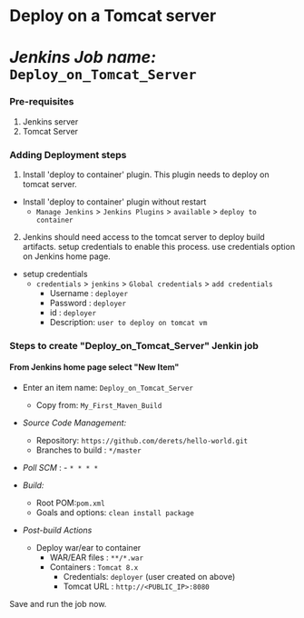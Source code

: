 # Deploy on a Tomcat server

# _Jenkins Job name:_ `Deploy_on_Tomcat_Server`

### Pre-requisites

1. Jenkins server
2. Tomcat Server

### Adding Deployment steps

1. Install 'deploy to container' plugin. This plugin needs to deploy on tomcat server.

- Install 'deploy to container' plugin without restart
  - `Manage Jenkins` > `Jenkins Plugins` > `available` > `deploy to container`

2. Jenkins should need access to the tomcat server to deploy build artifacts. setup credentials to enable this process. use credentials option on Jenkins home page.

- setup credentials
  - `credentials` > `jenkins` > `Global credentials` > `add credentials`
    - Username : `deployer`
    - Password : `deployer`
    - id : `deployer`
    - Description: `user to deploy on tomcat vm`

### Steps to create "Deploy_on_Tomcat_Server" Jenkin job

#### From Jenkins home page select "New Item"

- Enter an item name: `Deploy_on_Tomcat_Server`
  - Copy from: `My_First_Maven_Build`
- _Source Code Management:_
  - Repository: `https://github.com/derets/hello-world.git`
  - Branches to build : `*/master`
- _Poll SCM_ : - `* * * *`

- _Build:_

  - Root POM:`pom.xml`
  - Goals and options: `clean install package`

- _Post-build Actions_
  - Deploy war/ear to container
    - WAR/EAR files : `**/*.war`
    - Containers : `Tomcat 8.x`
      - Credentials: `deployer` (user created on above)
      - Tomcat URL : `http://<PUBLIC_IP>:8080`

Save and run the job now.
